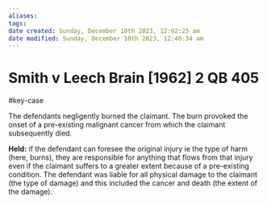 ```yaml
---
aliases: 
tags: 
date created: Sunday, December 10th 2023, 12:02:25 am
date modified: Sunday, December 10th 2023, 12:40:34 am
---
```


# Smith v Leech Brain [1962] 2 QB 405

#key-case

The defendants negligently burned the claimant. The burn provoked the onset of a pre-existing malignant cancer from which the claimant subsequently died.

**Held:** if the defendant can foresee the original injury ie the type of harm (here, burns), they are responsible for anything that flows from that injury even if the claimant suffers to a greater extent because of a pre-existing condition. The defendant was liable for all physical damage to the claimant (the type of damage) and this included the cancer and death (the extent of the damage).
